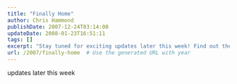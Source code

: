 ```yaml
---
title: "Finally Home"
author: Chris Hammond
publishDate: 2007-12-24T03:14:00
updateDate: 2008-01-23T16:51:11
tags: []
excerpt: "Stay tuned for exciting updates later this week! Find out the latest news and developments by checking back soon."
url: /2007/finally-home  # Use the generated URL with year
---
```

<P>updates later this week</P>

